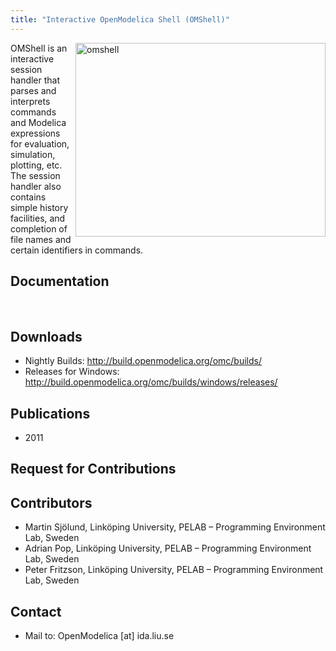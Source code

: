 ```yaml
---
title: "Interactive OpenModelica Shell (OMShell)"
---
```

<a href="http://www.ida.liu.se/labs/pelab/modelica/OpenModelica/Screenshots/OMShell-screenshot.jpg" target="_blank"><img title="omshell" src="http://www.ida.liu.se/labs/pelab/modelica/OpenModelica/Screenshots/OMShell-screenshot.jpg" alt="omshell" width="400" height="310" align="right" border="0" /></a>

OMShell is an interactive session handler that parses and interprets commands and Modelica expressions for evaluation, simulation, plotting, etc. The session handler also contains simple history facilities, and completion of file names and certain identifiers in commands.

## Documentation

&nbsp;

## Downloads

  * Nightly Builds: <a href="http://build.openmodelica.org/omc/builds/" target="_blank">http://build.openmodelica.org/omc/builds/</a>
  * Releases for Windows: <a title="Lastest Releases" href="http://build.openmodelica.org/omc/builds/windows/releases/" target="_blank">http://build.openmodelica.org/omc/builds/windows/releases/</a>

## Publications

  * 2011

## Request for Contributions

## Contributors

  * Martin Sjölund, Linköping University, PELAB – Programming Environment Lab, Sweden
  * Adrian Pop, Linköping University, PELAB – Programming Environment Lab, Sweden
  * Peter Fritzson, Linköping University, PELAB – Programming Environment Lab, Sweden

## Contact

  * Mail to: OpenModelica [at] ida.liu.se